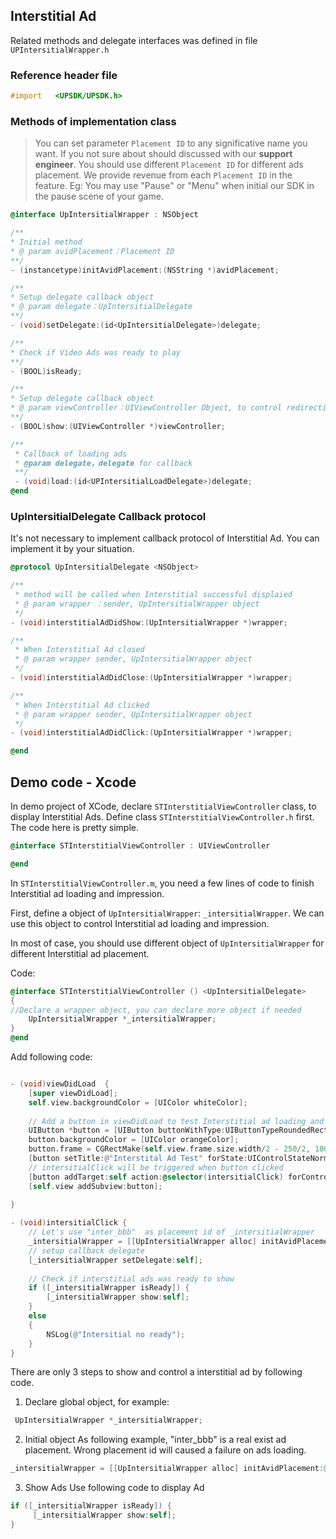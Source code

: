 
## Interstitial Ad  

Related methods and delegate interfaces was defined in file `UPIntersitialWrapper.h`
### Reference header file
```objective-c
#import   <UPSDK/UPSDK.h>
```
### Methods of implementation class

> You can set parameter `Placement ID` to any significative name you want. If you not sure about should discussed with our **support engineer**. You should use different `Placement ID` for different ads placement. We provide revenue from each  `Placement ID` in the feature.
> Eg: You may use "Pause" or "Menu" when initial our SDK in the pause scene of your game.

```objective-c
@interface UpIntersitialWrapper : NSObject

/**
* Initial method 
* @ param avidPlacement：Placement ID
**/
- (instancetype)initAvidPlacement:(NSString *)avidPlacement;

/**
* Setup delegate callback object 
* @ param delegate：UpIntersitialDelegate 
**/
- (void)setDelegate:(id<UpIntersitialDelegate>)delegate;

/**
* Check if Video Ads was ready to play
**/
- (BOOL)isReady;

/**
* Setup delegate callback object 
* @ param viewController：UIViewController Object, to control redirection when clicked 
**/
- (BOOL)show:(UIViewController *)viewController;

/**
 * Callback of loading ads
 * @param delegate，delegate for callback
 **/
 - (void)load:(id<UPIntersitialLoadDelegate>)delegate;
@end
```
### UpIntersitialDelegate Callback protocol 
It's not necessary to implement callback protocol of Interstitial Ad. You can implement it by your situation.
```objective-c
@protocol UpIntersitialDelegate <NSObject>

/**
 * method will be called when Interstitial successful displaied
 * @ param wrapper ：sender, UpIntersitialWrapper object
 */
- (void)interstitialAdDidShow:(UpIntersitialWrapper *)wrapper;

/**
 * When Interstitial Ad closed
 * @ param wrapper sender, UpIntersitialWrapper object
 */
- (void)interstitialAdDidClose:(UpIntersitialWrapper *)wrapper;

/**
 * When Interstitial Ad clicked
 * @ param wrapper sender, UpIntersitialWrapper object
 */
- (void)interstitialAdDidClick:(UpIntersitialWrapper *)wrapper;

@end

```

## Demo code - Xcode

In demo project of XCode, declare `STInterstitialViewController` class, to display Interstitial Ads. Define class `STInterstitialViewController.h` first. The code here is pretty simple.

```objective-c
@interface STInterstitialViewController : UIViewController

@end
```

In `STInterstitialViewController.m`, you need a few lines of code to finish Interstitial ad loading and impression.

First, define a object of `UpIntersitialWrapper`: `_intersitialWrapper`. We can use this object to control Interstitial ad loading and impression.

In most of case, you should use different object of  `UpIntersitialWrapper` for different Interstitial ad placement.

Code:

```objective-c
@interface STInterstitialViewController () <UpIntersitialDelegate>
{
//Declare a wrapper object, you can declare more object if needed
    UpIntersitialWrapper *_intersitialWrapper;
}
@end
```

Add following code:

```objective-c

- (void)viewDidLoad  {
    [super viewDidLoad];
    self.view.backgroundColor = [UIColor whiteColor];
    
    // Add a button in viewDidLoad to test Interstitial ad loading and impression
    UIButton *button = [UIButton buttonWithType:UIButtonTypeRoundedRect];
    button.backgroundColor = [UIColor orangeColor];
    button.frame = CGRectMake(self.view.frame.size.width/2 - 250/2, 100, 250, 40);
    [button setTitle:@"Interstital Ad Test" forState:UIControlStateNormal];
    // intersitialClick will be triggered when button clicked
    [button addTarget:self action:@selector(intersitialClick) forControlEvents:UIControlEventTouchUpInside];
    [self.view addSubview:button];
    
}

- (void)intersitialClick {
    // Let's use "inter_bbb"  as placement id of _intersitialWrapper
    _intersitialWrapper = [[UpIntersitialWrapper alloc] initAvidPlacement:@"inter_bbb"];
    // setup callback delegate 
    [_intersitialWrapper setDelegate:self];
    
    // Check if interstitial ads was ready to show
    if ([_intersitialWrapper isReady]) {
        [_intersitialWrapper show:self];
    }
    else
    {
        NSLog(@"Intersitial no ready");
    }
}
```

There are only 3 steps to show and control a interstitial ad by following code.
1. Declare global object, for example:
```objective-c
 UpIntersitialWrapper *_intersitialWrapper;
```
2. Initial object 
As following example, "inter_bbb" is a real exist ad placement. Wrong placement id will caused a failure on ads loading.
```objective-c
_intersitialWrapper = [[UpIntersitialWrapper alloc] initAvidPlacement:@"inter_bbb"];
```
3. Show Ads
Use following code to display Ad
```objective-c
if ([_intersitialWrapper isReady]) {
     [_intersitialWrapper show:self];
}
```
